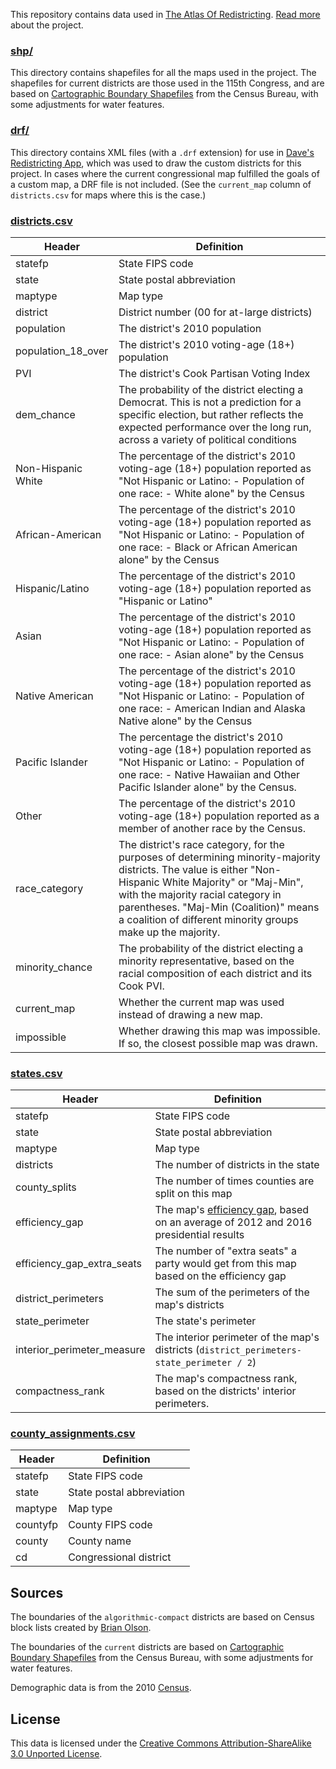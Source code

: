 This repository contains data used in [The Atlas Of Redistricting](https://projects.fivethirtyeight.com/redistricting-maps/). [Read more](https://fivethirtyeight.com/features/we-drew-2568-congressional-districts-by-hand-heres-how) about the project.

### [shp/](shp)
This directory contains shapefiles for all the maps used in the project. The shapefiles for current districts are those used in the 115th Congress, and are based on [Cartographic Boundary Shapefiles](https://www.census.gov/geo/maps-data/data/cbf/cbf_cds.html) from the Census Bureau, with some adjustments for water features.

### [drf/](drf)
This directory contains XML files (with a `.drf` extension) for use in [Dave's Redistricting App](http://gardow.com/davebradlee/redistricting/launchapp.html), which was used to draw the custom districts for this project. In cases where the current congressional map fulfilled the goals of a custom map, a DRF file is not included. (See the `current_map` column of `districts.csv` for maps where this is the case.)

### [districts.csv](districts.csv)

Header | Definition
--- | ----------
statefp | State FIPS code
state | State postal abbreviation
maptype | Map type
district | District number (00 for at-large districts)
population | The district's 2010 population
population_18_over | The district's 2010 voting-age (18+) population
PVI | The district's Cook Partisan Voting Index
dem_chance | The probability of the district electing a Democrat. This is not a prediction for a specific election, but rather reflects the expected performance over the long run, across a variety of political conditions
Non-Hispanic White | The percentage of the district's 2010 voting-age (18+) population reported as "Not Hispanic or Latino: - Population of one race: - White alone" by the Census
African-American | The percentage of the district's 2010 voting-age (18+) population reported as "Not Hispanic or Latino: - Population of one race: - Black or African American alone" by the Census
Hispanic/Latino | The percentage of the district's 2010 voting-age (18+) population reported as "Hispanic or Latino"
Asian | The percentage of the district's 2010 voting-age (18+) population reported as "Not Hispanic or Latino: - Population of one race: - Asian alone" by the Census
Native American | The percentage of the district's 2010 voting-age (18+) population reported as "Not Hispanic or Latino: - Population of one race: - American Indian and Alaska Native alone" by the Census
Pacific Islander | The percentage the district's 2010 voting-age (18+) population reported as "Not Hispanic or Latino: - Population of one race: - Native Hawaiian and Other Pacific Islander alone" by the Census.
Other | The percentage of the district's 2010 voting-age (18+) population reported as a member of another race by the Census.
race_category | The district's race category, for the purposes of determining minority-majority districts. The value is either "Non-Hispanic White Majority" or "Maj-Min", with the majority racial category in parentheses. "Maj-Min (Coalition)" means a coalition of different minority groups make up the majority.
minority_chance | The probability of the district electing a minority representative, based on the racial composition of each district and its Cook PVI.
current_map | Whether the current map was used instead of drawing a new map.
impossible | Whether drawing this map was impossible. If so, the closest possible map was drawn.

### [states.csv](states.csv)

Header | Definition
--- | ----------
statefp | State FIPS code
state | State postal abbreviation
maptype | Map type
districts | The number of districts in the state
county_splits | The number of times counties are split on this map
efficiency_gap | The map's [efficiency gap](https://chicagounbound.uchicago.edu/cgi/viewcontent.cgi?article=1946&context=public_law_and_legal_theory), based on an average of 2012 and 2016 presidential results
efficiency_gap_extra_seats | The number of "extra seats" a party would get from this map based on the efficiency gap
district_perimeters | The sum of the perimeters of the map's districts
state_perimeter | The state's perimeter
interior_perimeter_measure | The interior perimeter of the map's districts (`district_perimeters-state_perimeter / 2`)
compactness_rank | The map's compactness rank, based on the districts' interior perimeters.

### [county_assignments.csv](county_assignments.csv)

Header | Definition
--- | ----------
statefp | State FIPS code
state | State postal abbreviation
maptype | Map type
countyfp | County FIPS code
county | County name
cd | Congressional district

## Sources
The boundaries of the `algorithmic-compact` districts are based on Census block lists created by [Brian Olson](http://bdistricting.com/2010/).

The boundaries of the `current` districts are based on [Cartographic Boundary Shapefiles](https://www.census.gov/geo/maps-data/data/cbf/cbf_cds.html) from the Census Bureau, with some adjustments for water features.

Demographic data is from the 2010 [Census](https://www.census.gov/).

## License

This data is licensed under the [Creative Commons Attribution-ShareAlike 3.0 Unported License](https://creativecommons.org/licenses/by-sa/3.0/).
